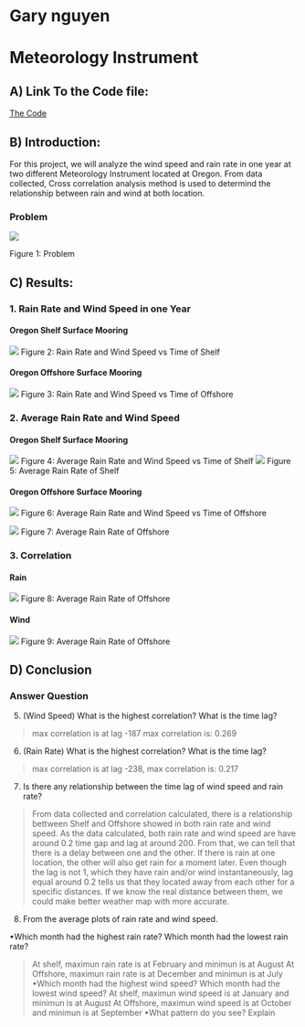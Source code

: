 # Gary nguyen
# Meteorology Instrument 
## A) Link To the Code file: 
[The Code](https://colab.research.google.com/drive/1McaI9NyAp2Y94GeeBPkANeWrEnMDGMHQ)
## B) Introduction:
For this project, we will analyze the wind speed and rain rate in one year at two different Meteorology Instrument located at Oregon. From data collected, Cross correlation analysis method is used to determind the relationship between rain and wind at both location.
### Problem
![](Project%202.jpg)


Figure 1: Problem
## C) Results:
### 1. Rain Rate and Wind Speed in one Year
#### Oregon Shelf Surface Mooring
![](Photo/RWShelf.jpg)
Figure 2: Rain Rate and Wind Speed vs Time of Shelf
#### Oregon Offshore Surface Mooring
![](Photo/RWOffshore.jpg)
Figure 3: Rain Rate and Wind Speed vs Time of Offshore
### 2. Average Rain Rate and Wind Speed
#### Oregon Shelf Surface Mooring
![](Photo/AvgShelf.jpg)
Figure 4: Average Rain Rate and Wind Speed vs Time of Shelf
![](Photo/AvgRainShelf.jpg)
Figure 5: Average Rain Rate of Shelf
#### Oregon Offshore Surface Mooring
![](Photo/AvgOffshore.jpg)
Figure 6: Average Rain Rate and Wind Speed vs Time of Offshore


![](Photo/AvgRainOffshore.jpg)
Figure 7: Average Rain Rate of Offshore
### 3. Correlation
#### Rain
![](Photo/Rain.jpg)
Figure 8: Average Rain Rate of Offshore
#### Wind
![](Photo/Wind.jpg)
Figure 9: Average Rain Rate of Offshore
## D) Conclusion
### Answer Question
5) (Wind Speed) What is the highest correlation? What is the time lag?
> max correlation is at lag -187 max correlation is: 0.269
6) (Rain Rate) What is the highest correlation? What is the time lag?
> max correlation is at lag -238, max correlation is: 0.217
7) Is there any relationship between the time lag of wind speed and rain rate?
> From data collected and correlation calculated, there is a relationship bettween Shelf and Offshore showed in both rain rate and wind speed. As the data calculated, both rain rate and wind speed are have around 0.2 time gap and lag at around 200. From that, we can tell that there is a delay between one and the other. If there is rain at one location, the other will also get rain for a moment later. Even though the lag is not 1, which they have rain and/or wind instantaneously, lag equal around 0.2 tells us that they located away from each other for a specific distances. If we know the real distance between them, we could make better weather map with more accurate.
8) From the average plots of rain rate and wind speed.

•Which month had the highest rain rate? Which month had the lowest rain rate? 
> At shelf, maximun rain rate is at February and minimun is at August
> At Offshore, maximun rain rate is at December and minimun is at July
•Which month had the highest wind speed? Which month had the lowest wind speed?
> At shelf, maximun wind speed is at January and minimun is at August
> At Offshore, maximun wind speed is at October and minimun is at September
•What pattern do you see? Explain

